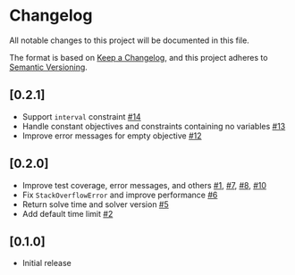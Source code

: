 # Changelog

All notable changes to this project will be documented in this file.

The format is based on [Keep a Changelog](https://keepachangelog.com/en/1.0.0/),
and this project adheres to [Semantic Versioning](https://semver.org/spec/v2.0.0.html).

## [0.2.1]
   - Support `interval` constraint [#14](https://github.com/RelationalAI/SolverAPI.jl/pull/14)
   - Handle constant objectives and constraints containing no
     variables
     [#13](https://github.com/RelationalAI/SolverAPI.jl/pull/13)
   - Improve error messages for empty objective [#12](https://github.com/RelationalAI/SolverAPI.jl/pull/12)

## [0.2.0]
  - Improve test coverage, error messages, and others [#1](https://github.com/RelationalAI/SolverAPI.jl/pull/1), [#7](https://github.com/RelationalAI/SolverAPI.jl/pull/7),
    [#8](https://github.com/RelationalAI/SolverAPI.jl/pull/8), [#10](https://github.com/RelationalAI/SolverAPI.jl/pull/10)
  - Fix `StackOverflowError` and improve performance [#6](https://github.com/RelationalAI/SolverAPI.jl/pull/6)
  - Return solve time and solver version [#5](https://github.com/RelationalAI/SolverAPI.jl/pull/5)
  - Add default time limit [#2](https://github.com/RelationalAI/SolverAPI.jl/pull/2) 

## [0.1.0]
  - Initial release
